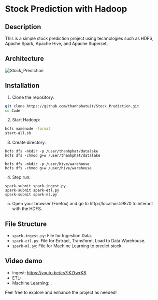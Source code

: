 # Stock Prediction with Hadoop

## Description

This is a simple stock prediction project using technologies such as HDFS, Apache Spark, Apache Hive, and Apache Superset.


## Architecture 

![Stock_Prediction](https://github.com/thanhphatuit/Stock_Prediction/assets/84914537/a4856130-cd5f-4bf0-974a-490dbd7c9fff)

## Installation

1. Clone the repository:

```bash
git clone https://github.com/thanhphatuit/Stock_Prediction.git
cd Code
```

2. Start Hadoop:

```bash
hdfs namenode -format
start-all.sh
```

3. Create directory:

```
hdfs dfs -mkdir -p /user/thanhphat/datalake
hdfs dfs -chmod g+w /user/thanhphat/datalake

hdfs dfs -mkdir -p /user/hive/warehouse
hdfs dfs -chmod g+w /user/hive/warehouse
```

4. Step run:

```
spark-submit spark-ingest.py
spark-submit spark-etl.py
spark-submit spark-ml.py
```

5. Open your browser (Firefox) and go to http://localhost:9870 to interact with the HDFS.

## File Structure

- `spark-ingest.py`: File for Ingestion Data.
- `spark-etl.py`: File for Extract, Transform, Load to Data Warehouse.
- `spark-ml.py`: File for Machine Learning to predict stock.

## Video demo
- Ingest: https://youtu.be/cs7IKZtwrK8.
- ETL: .
- Machine Learning: .

Feel free to explore and enhance the project as needed!
